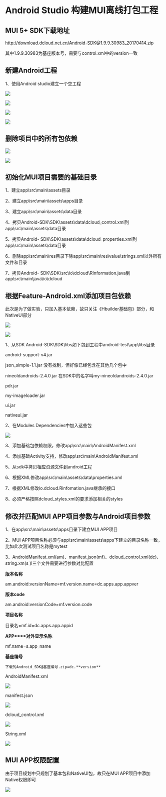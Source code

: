 # Android Studio 构建MUI离线打包工程

## MUI 5+ SDK下载地址

<http://download.dcloud.net.cn/Android-SDK@1.9.9.30983_20170414.zip>

其中1.9.9.30983为基座版本号，需要与control.xml中的version一致



## 新建Android工程

1、使用Android studio建立一个空工程

![](MUI_构建离线打包工程Android版.files/image002.gif)

![](MUI_构建离线打包工程Android版.files/image004.gif)

![](MUI_构建离线打包工程Android版.files/image006.gif)

![](MUI_构建离线打包工程Android版.files/image008.gif)



## 删除项目中的所有包依赖

![](MUI_构建离线打包工程Android版.files/image010.gif)

![](MUI_构建离线打包工程Android版.files/image012.gif)



## 初始化MUI项目需要的基础目录

1、建立app\src\main\assets目录

2、建立app\src\main\assets\apps目录

3、建立app\src\main\assets\data目录

4、拷贝Android-SDK\SDK\assets\data\dcloud_control.xml到app\src\main\assets\data目录

5、拷贝Android-
SDK\SDK\assets\data\dcloud_properties.xml到app\src\main\assets\data目录

6、删除app\src\main\res目录下除app\src\main\res\value\strings.xml以外所有文件和目录

7、拷贝Android-
SDK\SDK\src\io\dcloud\RInformation.java到app\src\main\java\io\dcloud

## 根据Feature-Android.xml添加项目包依赖

此次是为了做实验，只加入基本依赖，故只关注《Hbuilder基础包》部分，和NativeUI部分

![](MUI_构建离线打包工程Android版.files/image014.gif)

![](MUI_构建离线打包工程Android版.files/image016.gif)

1、从SDK Android-SDK\SDK\libs如下包到工程中android-test\app\libs目录

android-support-v4.jar

json_simple-1.1.jar                                    没有找到，但好像已经包含在其他几个包中

nineoldandroids-2.4.0.jar             在SDK中的名字叫my-nineoldandroids-2.4.0.jar

pdr.jar

my-imageloader.jar

ui.jar

nativeui.jar



2、在Modules Dependencies中加入这些包

![](MUI_构建离线打包工程Android版.files/image018.gif)

3、添加基础包依赖权限，修改app\src\main\AndroidManifest.xml

4、添加基础Activity支持，修改app\src\main\AndroidManifest.xml

5、从sdk中拷贝相应资源文件到android工程

6、根据XML修改app\src\main\assets\data\properties.xml

7、根据XML修改io.dcloud.Rinfomation.java继承的接口

8、必须严格按照dcloud_styles.xml的要求添加相关的styles



## 修改并匹配MUI APP项目参数与Android项目参数

1、在app\src\main\assets\apps目录下建立MUI APP项目

2、MUI APP项目名称必须与app\src\main\assets\apps下建立的目录名称一致，比如此次测试项目名称是mytest

3、AndroidManifest.xml(am)、manifest.json(mf)、dcloud_control.xml(dc)、string.xm(s
)l三个文件需要进行参数对比配置

**版本名称**

am.android:versionName=mf.version.name=dc.apps.app.appver

**版本code**

am.android:versionCode=mf.version.code

**项目名称**

目录名=mf.id=dc.apps.app.appid

**APP****对外显示名称**

mf.name=s.app_name

**基座编号**
    
    
    下载的Android_SDK@基座编号.zip=dc.**version**



AndroidManifest.xml

![](MUI_构建离线打包工程Android版.files/image020.gif)

manifest.json

![](MUI_构建离线打包工程Android版.files/image022.gif)

dcloud_control.xml

![](MUI_构建离线打包工程Android版.files/image024.gif)

String.xml

![](MUI_构建离线打包工程Android版.files/image026.gif)



## MUI APP权限配置

由于项目规划中只规划了基本包和NativeUI包，故只在MUI APP项目中添加Native权限即可

![](MUI_构建离线打包工程Android版.files/image028.gif)











